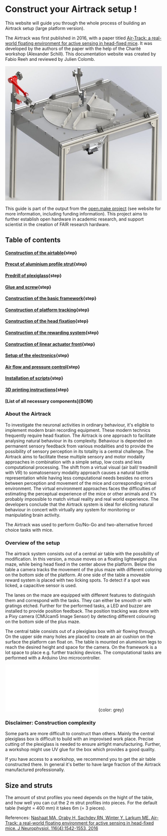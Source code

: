 # Construct your Airtrack setup !


This website will guide you through the whole process of building an Airtrack setup (large platform version).


The Airtrack was first published in 2016, with a paper titled [Air-Track: a real-world floating environment for active sensing in head-fixed mice](https://doi.org/10.1152/jn.00088.2016).
It was developed by the authors of the paper with the help of the Charité workshop (Alexander Schill).
This documentation website was created by Fabio Reeh and reviewed by Julien Colomb.

![visualisation of an airtrack table with a platform with a 4 arms maze. In the center, an animal head fixation setup is visible, while a reward system is fixed in the front ot the maze and a camera is fixed below the table.](images/airtrack_platform_small.jpg)


This guide is part of the output from the [open.make project](https://www.openmake.de/) (see website for more information, including funding information). This project aims to further establish open hardware in academic research, and support
 scientist in the creation of FAIR research hardware.


## Table of contents


#### [Construction of the airtable](airtable.md){step}

#### [Precut of aluminium profile strut](precut.md){step}

#### [Predrill of plexiglass](predrill.md){step}

#### [Glue and screw](glue.md){step}


#### [Construction of the basic framework](basicframework.md){step}


#### [Construction of platform tracking](headandcamera.md){step}


#### [Construction of the head fixation](headfixation.md){step}




#### [Construction of the rewarding system](rewardsystem.md){step}


#### [Construction of linear actuator front](actuator_head.md){step}


#### [Setup of the electronics](electronic.md){step}

#### [Air flow and pressure control](air_flow.md){step}


#### [Installation of scripts](script_setup.md){step}


#### [3D printing instructions](3Dprinting.md){step}


#### [List of all necessary components]{BOM}







### About the Airtrack

To investigate the neuronal activities in ordinary behaviour, it's eligible to implement modern brain recording equipment.
These modern technics frequently require head fixation.
The Airtrack is one approach to facilitate analysing natural behaviour in its complexity.
Behaviour is depended on permanent sensory feedback from various modalities and to provide the possibility of sensory perception in its totality is a central challenge.
The Airtrack aims to facilitate these multiple sensory and motor modality approaches in combination with a simple setup, low costs and less computational processing.
The shift from a virtual visual (air ball/ treadmill with VR) to somatosensory modality approach causes a natural tactile representation while having less computational needs besides no errors between perception and movement of the mice and corresponding virtual environment.
The virtual environment approaches faces the difficulties of estimating the perceptual experience of the mice or other animals and it's probably impossible to match virtual reality and real world experience. 
The developers conclude that the Airtrack system is ideal for eliciting natural behaviour in concert with virtually any system for monitoring or manipulating brain activity.

The Airtrack was used to perform Go/No-Go and two-alternative forced choice tasks with mice.







### Overview of the setup

The airtrack system consists out of a central air table with the possibility of modification.
In this version, a mouse moves on a floating lightweight plus maze, while being head fixed in the center above the platform.
Below the table a camera tracks the movement of the plus maze with different coloring on the bottom side of the platform.
At one side of the table a moveable reward system is placed with two licking spots.
To detect if a spot was licked, a capacitive sensor is used.

The lanes on the maze are equipped with different features to distinguish them and correspond with the tasks. They can either be smooth or with gratings etched.
Further for the performed tasks, a LED and buzzer are installed to provide position feedback.
The position tracking was done with a Pixy camera (CMUcam5 Image Sensor) by detecting  different colouring on the bottom side of the plus maze.

The central table consists out of a plexiglass box with air flowing through. On the upper side many holes are placed to create an air cushion on the surface the platform can float on.
The table is mounted on aluminium legs to reach the desired height and space for the camera.
On the framework is a lot space to place e.g. further tracking devices.
The computational tasks are performed with a Arduino Uno microcontroller.




![](models/airtrack_480x366001.stl){color: grey}




### Disclaimer: Construction complexity

Some parts are more difficult to construct than others. Mainly the central plexiglass box is difficult to build with an improvised work place. Precise cutting of the plexiglass is needed to ensure airtight manufacturing. Further, a workshop might use UV glue for the box which provides a good quality.

If you have access to a workshop, we recommend you to get the air table constructed there. In general it's better to have large fraction of the Airtrack manufactured professionally. 



## Size and struts

The amount of strut profiles you need depends on the hight of the table, and how well you can cut the 2 m strut profiles into pieces. For the default table (height = 400 mm) it takes 6m (= 3 pieces).  


References: [Nashaat MA, Oraby H, Sachdev RN, Winter Y, Larkum ME. Air-Track: a real-world floating environment for active sensing in head-fixed mice. J Neurophysiol. 116(4):1542-1553, 2016](https://pubmed.ncbi.nlm.nih.gov/27486102/)


